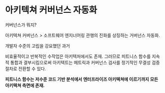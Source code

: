 # 아키텍쳐 커버넌스 자동화

커버넌스가 뭐지?


아키텍쳐 커버넌스 > 소프트웨어 엔지너어링 관행의 진화를 상징하는 거버넌스 자동화.

개발자 수준의 고립을 강요했던 과거



비효율적이고 반복적인 수작업은 아키텍처에서도 존재. 그러므로 피트니스 함수를 지속적 통합과 결부시킴으로써 아키텍트는 메트릭과 커버넌스 검사를 정기적인 무결성 검증 절차로 전환할 수 있다.



**피트니스 함수는 저수준 코드 기반 분석에서 엔터프라이즈 아키텍쳐에 이르기까지 모든 아키텍쳐 측면에 존재.**



